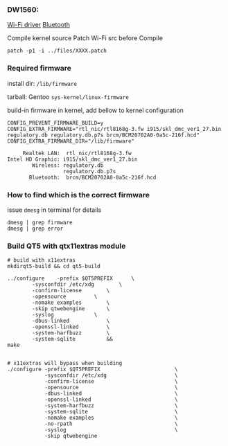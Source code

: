 ### DW1560:
  
  [Wi-Fi driver](https://www.kernel.org/doc/html/latest/kbuild/modules.html) [Bluetooth](https://wiki.archlinux.org/title/Dell_XPS_13_(9343)#Bluetooth)

  Compile kernel source
  Patch Wi-Fi src before Compile

    patch -p1 -i ../files/XXXX.patch

### Required firmware
  install dir: `/lib/firmware` 
  
  tarball: Gentoo `sys-kernel/linux-firmware`
  
  build-in firmware in kernel, add bellow to kernel configuration
  ```
  CONFIG_PREVENT_FIRMWARE_BUILD=y
  CONFIG_EXTRA_FIRMWARE="rtl_nic/rtl8168g-3.fw i915/skl_dmc_ver1_27.bin regulatory.db regulatory.db.p7s brcm/BCM20702A0-0a5c-216f.hcd"
  CONFIG_EXTRA_FIRMWARE_DIR="/lib/firmware"
  ```
```
     Realtek LAN:  rtl_nic/rtl8168g-3.fw
Intel HD Graphic: i915/skl_dmc_ver1_27.bin
        Wireless: regulatory.db
                  regulatory.db.p7s
       Bluetooth:  brcm/BCM20702A0-0a5c-216f.hcd
```
### How to find which is the correct firmware
 issue `dmesg` in terminal for details
```
dmesg | grep firmware
dmesg | grep error
```
### Build QT5 with qtx11extras module
```
# build with x11extras
mkdirqt5-build && cd qt5-build

../configure	-prefix $QT5PREFIX		\
		-sysconfdir /etc/xdg		\
		-confirm-license		\
		-opensource			\
		-nomake examples		\
		-skip qtwebengine		\
		-syslog				\
		-dbus-linked			\
		-openssl-linked			\
		-system-harfbuzz		\
		-system-sqlite			&&
make


# x11extras will bypass when building
./configure -prefix $QT5PREFIX                        \
            -sysconfdir /etc/xdg                      \
            -confirm-license                          \
            -opensource                               \
            -dbus-linked                              \
            -openssl-linked                           \
            -system-harfbuzz                          \
            -system-sqlite                            \
            -nomake examples                          \
            -no-rpath                                 \
            -syslog                                   \
            -skip qtwebengine
```
